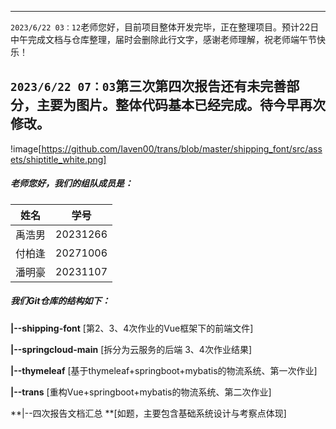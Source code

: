 
---
`2023/6/22 03：12`​​   老师您好，目前项目整体开发完毕，正在整理项目。预计22日中午完成文档与仓库整理，届时会删除此行文字，感谢老师理解，祝老师端午节快乐！  

  
​`2023/6/22 07：03`​​  第三次第四次报告还有未完善部分，主要为图片。整体代码基本已经完成。待今早再次修改。
---
!image[https://github.com/Iaven00/trans/blob/master/shipping_font/src/assets/shiptitle_white.png]

##### 老师您好，我们的组队成员是：

| 姓名   | 学号     |
| -------- | ---------- |
| 禹浩男 | 20231266 |
| 付柏逢 | 20271006 |
| 潘明豪 | 20231107 |

##### 我们Git仓库的结构如下：

**|--shipping-font** 		[第2、3、4次作业的Vue框架下的前端文件]  

**|--springcloud-main** 	[拆分为云服务的后端 3、4次作业结果]  

**|--thymeleaf** 			[基于thymeleaf+springboot+mybatis的物流系统、第一次作业]  

**|--trans** 				[重构Vue+springboot+mybatis的物流系统、第二次作业]  

**|--四次报告文档汇总		**[如题，主要包含基础系统设计与考察点体现]  

